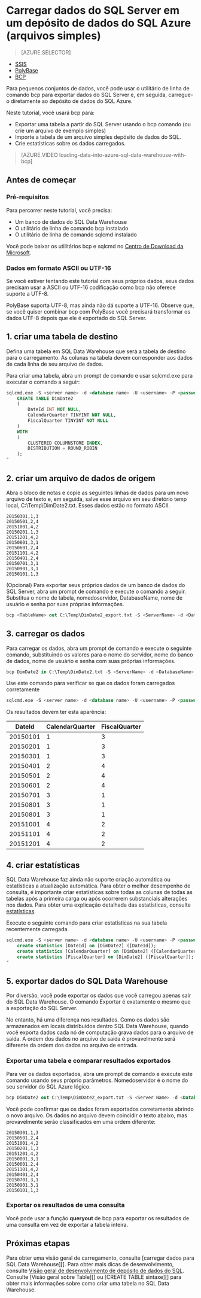 <properties
   pageTitle="Carregar dados do SQL Server em um depósito de dados do SQL Azure (bcp) | Microsoft Azure"
   description="Para um tamanho de dados pequeno, usa bcp para exportar dados do SQL Server para arquivos simples e importar os dados diretamente no depósito de dados do SQL Azure."
   services="sql-data-warehouse"
   documentationCenter="NA"
   authors="lodipalm"
   manager="barbkess"
   editor=""/>

<tags
   ms.service="sql-data-warehouse"
   ms.devlang="NA"
   ms.topic="article"
   ms.tgt_pltfrm="NA"
   ms.workload="data-services"
   ms.date="06/30/2016"
   ms.author="lodipalm;barbkess;sonyama"/>


# <a name="load-data-from-sql-server-into-azure-sql-data-warehouse-flat-files"></a>Carregar dados do SQL Server em um depósito de dados do SQL Azure (arquivos simples)

> [AZURE.SELECTOR]
- [SSIS](sql-data-warehouse-load-from-sql-server-with-integration-services.md)
- [PolyBase](sql-data-warehouse-load-from-sql-server-with-polybase.md)
- [BCP](sql-data-warehouse-load-from-sql-server-with-bcp.md)

Para pequenos conjuntos de dados, você pode usar o utilitário de linha de comando bcp para exportar dados do SQL Server e, em seguida, carregue-o diretamente ao depósito de dados do SQL Azure.

Neste tutorial, você usará bcp para:

- Exportar uma tabela a partir do SQL Server usando o bcp comando (ou crie um arquivo de exemplo simples)
- Importe a tabela de um arquivo simples depósito de dados do SQL.
- Crie estatísticas sobre os dados carregados.

>[AZURE.VIDEO loading-data-into-azure-sql-data-warehouse-with-bcp]

## <a name="before-you-begin"></a>Antes de começar

### <a name="prerequisites"></a>Pré-requisitos

Para percorrer neste tutorial, você precisa:

- Um banco de dados do SQL Data Warehouse
- O utilitário de linha de comando bcp instalado
- O utilitário de linha de comando sqlcmd instalado

Você pode baixar os utilitários bcp e sqlcmd no [Centro de Download da Microsoft][].

### <a name="data-in-ascii-or-utf-16-format"></a>Dados em formato ASCII ou UTF-16

Se você estiver tentando este tutorial com seus próprios dados, seus dados precisam usar a ASCII ou UTF-16 codificação como bcp não oferece suporte a UTF-8. 

PolyBase suporta UTF-8, mas ainda não dá suporte a UTF-16. Observe que, se você quiser combinar bcp com PolyBase você precisará transformar os dados UTF-8 depois que ele é exportado do SQL Server. 


## <a name="1-create-a-destination-table"></a>1. criar uma tabela de destino

Defina uma tabela em SQL Data Warehouse que será a tabela de destino para o carregamento. As colunas na tabela devem corresponder aos dados de cada linha de seu arquivo de dados.

Para criar uma tabela, abra um prompt de comando e usar sqlcmd.exe para executar o comando a seguir:


```sql
sqlcmd.exe -S <server name> -d <database name> -U <username> -P <password> -I -Q "
    CREATE TABLE DimDate2
    (
        DateId INT NOT NULL,
        CalendarQuarter TINYINT NOT NULL,
        FiscalQuarter TINYINT NOT NULL
    )
    WITH
    (
        CLUSTERED COLUMNSTORE INDEX,
        DISTRIBUTION = ROUND_ROBIN
    );
"
```


## <a name="2-create-a-source-data-file"></a>2. criar um arquivo de dados de origem

Abra o bloco de notas e copie as seguintes linhas de dados para um novo arquivo de texto e, em seguida, salve esse arquivo em seu diretório temp local, C:\Temp\DimDate2.txt. Esses dados estão no formato ASCII.

```
20150301,1,3
20150501,2,4
20151001,4,2
20150201,1,3
20151201,4,2
20150801,3,1
20150601,2,4
20151101,4,2
20150401,2,4
20150701,3,1
20150901,3,1
20150101,1,3
```

(Opcional) Para exportar seus próprios dados de um banco de dados do SQL Server, abra um prompt de comando e execute o comando a seguir. Substitua o nome de tabela, nomedoservidor, DatabaseName, nome de usuário e senha por suas próprias informações.

```sql
bcp <TableName> out C:\Temp\DimDate2_export.txt -S <ServerName> -d <DatabaseName> -U <Username> -P <Password> -q -c -t ','
```



## <a name="3-load-the-data"></a>3. carregar os dados
Para carregar os dados, abra um prompt de comando e execute o seguinte comando, substituindo os valores para o nome do servidor, nome do banco de dados, nome de usuário e senha com suas próprias informações.

```sql
bcp DimDate2 in C:\Temp\DimDate2.txt -S <ServerName> -d <DatabaseName> -U <Username> -P <password> -q -c -t  ','
```

Use este comando para verificar se que os dados foram carregados corretamente

```sql
sqlcmd.exe -S <server name> -d <database name> -U <username> -P <password> -I -Q "SELECT * FROM DimDate2 ORDER BY 1;"
```

Os resultados devem ter esta aparência:

DateId |CalendarQuarter |FiscalQuarter
----------- |--------------- |-------------
20150101 |1 |3
20150201 |1 |3
20150301 |1 |3
20150401 |2 |4
20150501 |2 |4
20150601 |2 |4
20150701 |3 |1
20150801 |3 |1
20150801 |3 |1
20151001 |4 |2
20151101 |4 |2
20151201 |4 |2

## <a name="4-create-statistics"></a>4. criar estatísticas

SQL Data Warehouse faz ainda não suporte criação automática ou estatísticas a atualização automática. Para obter o melhor desempenho de consulta, é importante criar estatísticas sobre todas as colunas de todas as tabelas após a primeira carga ou após ocorrerem substanciais alterações nos dados. Para obter uma explicação detalhada das estatísticas, consulte [estatísticas][]. 

Execute o seguinte comando para criar estatísticas na sua tabela recentemente carregada.

```sql
sqlcmd.exe -S <server name> -d <database name> -U <username> -P <password> -I -Q "
    create statistics [DateId] on [DimDate2] ([DateId]);
    create statistics [CalendarQuarter] on [DimDate2] ([CalendarQuarter]);
    create statistics [FiscalQuarter] on [DimDate2] ([FiscalQuarter]);
"
```

## <a name="5-export-data-from-sql-data-warehouse"></a>5. exportar dados do SQL Data Warehouse
Por diversão, você pode exportar os dados que você carregou apenas sair do SQL Data Warehouse.  O comando Exportar é exatamente o mesmo que a exportação do SQL Server.

No entanto, há uma diferença nos resultados. Como os dados são armazenados em locais distribuídos dentro SQL Data Warehouse, quando você exporta dados cada nó de computação grava dados para o arquivo de saída. A ordem dos dados no arquivo de saída é provavelmente será diferente da ordem dos dados no arquivo de entrada.

### <a name="export-a-table-and-compare-exported-results"></a>Exportar uma tabela e comparar resultados exportados

Para ver os dados exportados, abra um prompt de comando e execute este comando usando seus próprio parâmetros. Nomedoservidor é o nome do seu servidor do SQL Azure lógico.

```sql
bcp DimDate2 out C:\Temp\DimDate2_export.txt -S <Server Name> -d <Database Name> -U <Username> -P <password> -q -c -t ','
```
Você pode confirmar que os dados foram exportados corretamente abrindo o novo arquivo. Os dados no arquivo devem coincidir o texto abaixo, mas provavelmente serão classificados em uma ordem diferente:

```
20150301,1,3
20150501,2,4
20151001,4,2
20150201,1,3
20151201,4,2
20150801,3,1
20150601,2,4
20151101,4,2
20150401,2,4
20150701,3,1
20150901,3,1
20150101,1,3
```

### <a name="export-the-results-of-a-query"></a>Exportar os resultados de uma consulta

Você pode usar a função **queryout** de bcp para exportar os resultados de uma consulta em vez de exportar a tabela inteira. 

## <a name="next-steps"></a>Próximas etapas
Para obter uma visão geral de carregamento, consulte [carregar dados para SQL Data Warehouse][].
Para obter mais dicas de desenvolvimento, consulte [Visão geral de desenvolvimento de depósito de dados do SQL][].
Consulte [Visão geral sobre Table][] ou [CREATE TABLE sintaxe][] para obter mais informações sobre como criar uma tabela no SQL Data Warehouse.

<!--Image references-->

<!--Article references-->

[Carregar dados em um depósito de dados do SQL]: ./sql-data-warehouse-overview-load.md
[Visão geral de desenvolvimento de depósito de dados do SQL]: ./sql-data-warehouse-overview-develop.md
[Visão geral de tabela]: ./sql-data-warehouse-tables-overview.md
[Estatísticas]: ./sql-data-warehouse-tables-statistics.md

<!--MSDN references-->
[bcp]: https://msdn.microsoft.com/library/ms162802.aspx
[Sintaxe de criar tabela]: https://msdn.microsoft.com/library/mt203953.aspx

<!--Other Web references-->
[Centro de Download da Microsoft]: https://www.microsoft.com/download/details.aspx?id=36433
